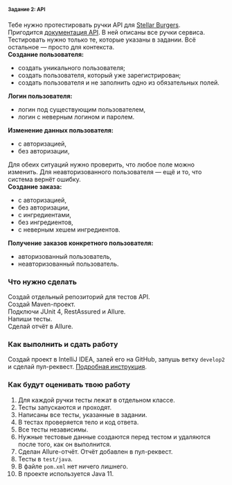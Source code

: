 <section class="lesson proficiency-page__content">
<section class="theory-viewer prisma prisma_theme_light big-theory lesson__theory">
<section class="theory-viewer__blocking-layout-block theory-viewer__block theory-viewer__block_type_vertical-layout theory-viewer__block_layout">
<section class="theory-viewer__block theory-viewer__block_type_markdown">
<div class="Markdown base-markdown base-markdown_with-gallery markdown markdown_size_normal markdown_type_theory full-markdown">
<h1>Задание 2: API</h1>
</div>
</section>
<section class="theory-viewer__block theory-viewer__block_type_markdown">
<div class="Markdown base-markdown base-markdown_with-gallery markdown markdown_size_normal markdown_type_theory full-markdown">
<div class="paragraph">Тебе нужно протестировать ручки API для <a href="https://stellarburgers.nomoreparties.site/" target="_blank">Stellar Burgers</a>.</div>
<div class="paragraph">Пригодится <a href="https://code.s3.yandex.net/qa-automation-engineer/java/cheatsheets/paid-track/diplom/api-documentation.pdf" 
target="_blank">документация API</a>. В ней описаны все ручки сервиса. Тестировать нужно только те, которые указаны в задании. Всё остальное — просто для контекста.</div>
<div class="paragraph">
<strong>Создание пользователя:</strong>
</div>
<ul>
<li>создать уникального пользователя;</li>
<li>создать пользователя, который уже зарегистрирован;</li>
<li>создать пользователя и не заполнить одно из обязательных полей.</li>
</ul>
<div class="paragraph">
<strong>Логин пользователя:</strong>
</div>
<ul>
<li>логин под существующим пользователем,</li>
<li>логин с неверным логином и паролем.</li>
</ul>
<div class="paragraph">
<strong>Изменение данных пользователя:</strong>
</div>
<ul>
<li>с авторизацией,</li>
<li>без авторизации,</li>
</ul>
<div class="paragraph">Для обеих ситуаций нужно проверить, что любое поле можно изменить. Для неавторизованного пользователя — ещё и то, что система вернёт ошибку.</div>
<div class="paragraph">
<strong>Создание заказа:</strong>
</div>
<ul>
<li>с авторизацией,</li>
<li>без авторизации,</li>
<li>с ингредиентами,</li>
<li>без ингредиентов,</li>
<li>с неверным хешем ингредиентов.</li>
</ul>
<div class="paragraph">
<strong>Получение заказов конкретного пользователя:</strong>
</div>
<ul>
<li>авторизованный пользователь,</li>
<li>неавторизованный пользователь.</li>
</ul>
<h3>Что нужно сделать</h3>
<div class="paragraph">Создай отдельный репозиторий для тестов API.</div>
<div class="paragraph">Создай Maven-проект.</div>
<div class="paragraph">Подключи JUnit 4, RestAssured и Allure.</div>
<div class="paragraph">Напиши тесты.</div>
<div class="paragraph">Сделай отчёт в Allure.</div>
<h3>Как выполнить и сдать работу</h3>
<div class="paragraph">Создай проект в IntelliJ IDEA, залей его на GitHub, запушь ветку <code class="code-inline code-inline_theme_light">develop2</code> и сделай пул-реквест.
<a href="https://code.s3.yandex.net/qa-automation-engineer/java/cheatsheets/paid-track/diplom/upload-tasks-2-and-3.pdf" target="_blank">Подробная инструкция</a>.</div>
<h3>Как будут оценивать твою работу</h3>
<ol start="1">
<li>Для каждой ручки тесты лежат в отдельном классе.</li>
<li>Тесты запускаются и проходят.</li>
<li>Написаны все тесты, указанные в задании.</li>
<li>В тестах проверяется тело и код ответа.</li>
<li>Все тесты независимы.</li>
<li>Нужные тестовые данные создаются перед тестом и удаляются после того, как он выполнится.</li>
<li>Сделан Allure-отчёт. Отчёт добавлен в пул-реквест.</li>
<li>Тесты в <code class="code-inline code-inline_theme_light">test/java</code>.</li>
<li>В файле <code class="code-inline code-inline_theme_light">pom.xml</code> нет ничего лишнего.</li>
<li>В проекте используется Java 11.</li>
</ol>
</div>
</section>
</section>
</section>
<div class="lesson__markdown-btn lesson__markdown-btn_with-progress">
<div class="next-lesson-control next-lesson-control_state_ready prisma prisma_theme_light lesson__next-lesson-control">
</div>
</div>
</section>
